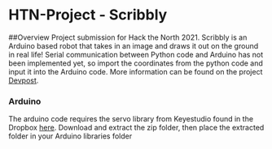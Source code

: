 # HTN-Project - Scribbly

##Overview
Project submission for Hack the North 2021. Scribbly is an Arduino based robot that takes in an image and draws it out on the ground in real life!
Serial communication between Python code and Arduino has not been implemented yet, so import the coordinates from the python code and input it into the Arduino code.
More information can be found on the project [Devpost](https://devpost.com/software/drawing-bot-pz5bfc).

### Arduino
The arduino code requires the servo library from Keyestudio found in the Dropbox [here](https://www.dropbox.com/sh/yfip8hquyfmi54m/AABiWhMX0TiZnUiSaz4hs9-Ka/3.%20Tutorial%20-Arduino/2.%20Libraries).
Download and extract the zip folder, then place the extracted folder in your Arduino libraries folder
